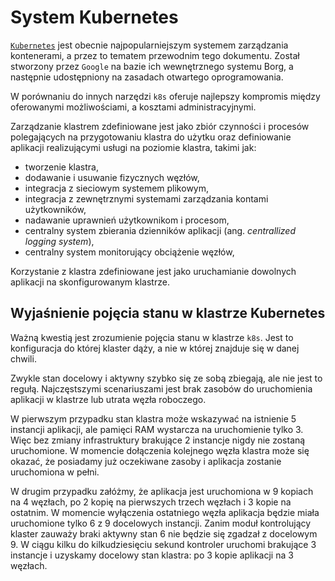 
# System Kubernetes

[`Kubernetes`](https://kubernetes.io/) jest obecnie
najpopularniejszym systemem zarządzania kontenerami, a przez to tematem 
przewodnim tego dokumentu.  Został stworzony przez `Google` na bazie ich
wewnętrznego systemu Borg, a następnie udostępniony na zasadach otwartego
oprogramowania.

W porównaniu do innych narzędzi `k8s` oferuje najlepszy kompromis między
oferowanymi możliwościami, a kosztami administracyjnymi.

Zarządzanie klastrem zdefiniowane jest jako zbiór czynności 
i procesów polegających na przygotowaniu klastra do użytku oraz definiowanie
aplikacji realizującymi usługi na poziomie klastra, takimi jak:

- tworzenie klastra,
- dodawanie i usuwanie fizycznych węzłów,
- integracja z sieciowym systemem plikowym,
- integracja z zewnętrznymi systemami zarządzania kontami użytkowników,
- nadawanie uprawnień użytkownikom i procesom,
- centralny system zbierania dzienników aplikacji (ang. _centrallized logging system_),
- centralny system monitorujący obciążenie węzłów,

Korzystanie z klastra zdefiniowane jest jako uruchamianie dowolnych aplikacji
na skonfigurowanym klastrze.

## Wyjaśnienie pojęcia stanu w klastrze Kubernetes

Ważną kwestią jest zrozumienie pojęcia stanu w klastrze `k8s`.
Jest to konfiguracja do której klaster dąży, a nie w której znajduje się w
danej chwili.

Zwykle stan docelowy i aktywny szybko się ze sobą zbiegają, ale nie jest to
regułą. Najczęstszymi scenariuszami jest brak zasobów do uruchomienia aplikacji
w klastrze lub utrata węzła roboczego.

W pierwszym przypadku stan klastra może wskazywać na istnienie 5 instancji
aplikacji, ale pamięci RAM wystarcza na uruchomienie tylko 3. Więc bez zmiany
infrastruktury brakujące 2 instancje nigdy nie zostaną uruchomione. W momencie
dołączenia kolejnego węzła klastra może się okazać, że posiadamy już oczekiwane
zasoby i aplikacja zostanie uruchomiona w pełni.

W drugim przypadku załóżmy, że aplikacja jest uruchomiona w 9 kopiach na 4
węzłach, po 2 kopię na pierwszych trzech węzłach i 3 kopie na ostatnim.
W momencie wyłączenia ostatniego węzła aplikacja będzie miała uruchomione
tylko 6 z 9 docelowych instancji. Zanim moduł kontrolujący klaster zauważy braki
aktywny stan 6 nie będzie się zgadzał z docelowym 9. W ciągu kilku do 
kilkudziesięciu sekund kontroler uruchomi brakujące 3 instancje i uzyskamy 
docelowy stan klastra: po 3 kopie aplikacji na 3 węzłach.
